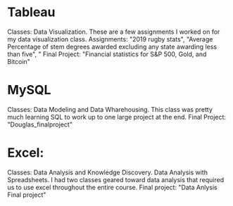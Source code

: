 # Tableau
Classes: Data Visualization.
These are a few assignments I worked on for my data visualization class. 
Assignments: "2019 rugby stats", "Average Percentage of stem degrees awarded excluding any state awarding less than five", "
Final Project: "Financial statistics for S&P 500, Gold, and Bitcoin"

# MySQL
Classes: Data Modeling and Data Wharehousing.
This class was pretty much learning SQL to work up to one large project at the end. 
Final Project: "Douglas_finalproject"

# Excel:
Classes: Data Analysis and Knowledge Discovery. Data Analysis with Spreadsheets.
I had two classes geared toward data analysis that required us to use excel throughout the entire course.
Final project: "Data Anlysis Final project"
